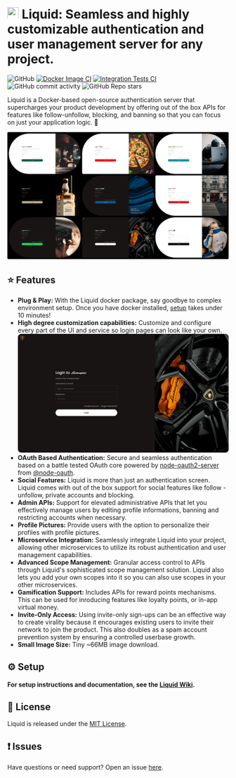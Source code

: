 # <img src="https://github.com/shrihari-prakash/liquid/blob/main/src/public/images/app-icon-mini-dark.png" width="26" height="26"> Liquid: Seamless and highly customizable authentication and user management server for any project.

![GitHub](https://img.shields.io/github/license/shrihari-prakash/liquid)
[![Docker Image CI](https://github.com/shrihari-prakash/liquid/actions/workflows/docker-image.yml/badge.svg)](https://github.com/shrihari-prakash/liquid/actions/workflows/docker-image.yml)
[![Integration Tests CI](https://github.com/shrihari-prakash/liquid/actions/workflows/integration-tests.yml/badge.svg)](https://github.com/shrihari-prakash/liquid/actions/workflows/integration-tests.yml)
![GitHub commit activity](https://img.shields.io/github/commit-activity/m/shrihari-prakash/liquid)
![GitHub Repo stars](https://img.shields.io/github/stars/shrihari-prakash/liquid?style=social)

Liquid is a Docker-based open-source authentication server that supercharges your product development by offering out of the box APIs for features like follow-unfollow, blocking, and banning so that you can focus on just your application logic. 🚀

![Liquid](images/liquid-banner.png)

## ⭐ Features
* **Plug & Play:** With the Liquid docker package, say goodbye to complex environment setup. Once you have docker installed, [setup](https://github.com/shrihari-prakash/liquid/wiki#quick-start) takes under 10 minutes!
* **High degree customization capabilities:** Customize and configure every part of the UI and service so login pages can look like your own.
![Liquid Login Page](images/liquid-customizations.png)
* **OAuth Based Authentication:** Secure and seamless authentication based on a battle tested OAuth core powered by [node-oauth2-server](https://github.com/node-oauth/node-oauth2-server) from [@node-oauth](https://github.com/node-oauth).
* **Social Features:** Liquid is more than just an authentication screen. Liquid comes with out of the box support for social features like follow - unfollow, private accounts and blocking.
* **Admin APIs:** Support for elevated administrative APIs that let you effectively manage users by editing profile informations, banning and restricting accounts when necessary.
* **Profile Pictures:** Provide users with the option to personalize their profiles with profile pictures.
* **Microservice Integration:** Seamlessly integrate Liquid into your project, allowing other microservices to utilize its robust authentication and user management capabilities.
* **Advanced Scope Management:** Granular access control to APIs through Liquid's sophisticated scope management solution. Liquid also lets you add your own scopes into it so you can also use scopes in your other microservices.
* **Gamification Support:** Includes APIs for reward points mechanisms. This can be used for inroducing features like loyalty points, or in-app virtual money.
* **Invite-Only Access:** Using invite-only sign-ups can be an effective way to create virality because it encourages existing users to invite their network to join the product. This also doubles as a spam account prevention system by ensuring a controlled userbase growth.
* **Small Image Size:** Tiny ~66MB image download.

## ⚙️ Setup

#### For setup instructions and documentation, see the [Liquid Wiki](https://github.com/shrihari-prakash/liquid/wiki).

## 🪪 License
Liquid is released under the [MIT License](https://github.com/shrihari-prakash/liquid/blob/main/LICENSE).

## ❗ Issues
Have questions or need support? Open an issue [here](https://github.com/shrihari-prakash/liquid/issues).
